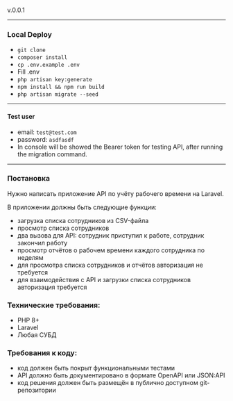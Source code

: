 

 v.0.0.1

___
### Local Deploy

 - `git clone `
 - `composer install`
 - `cp .env.example .env`
 - Fill .env
 - `php artisan key:generate`
 - `npm install && npm run build`
 - `php artisan migrate --seed`

___
#### Test user
- email: `test@test.com`
- password: `asdfasdf`
- In console will be showed the Bearer token for testing API, after running the migration command.
___


### Постановка
Нужно написать приложение API по учёту рабочего времени на Laravel.

В приложении должны быть следующие функции:

- загрузка списка сотрудников из CSV-файла
- просмотр списка сотрудников
- два вызова для API: сотрудник приступил к работе, сотрудник закончил работу
- просмотр отчётов о рабочем времени каждого сотрудника по неделям
- для просмотра списка сотрудников и отчётов авторизация не требуется
- для взаимодействия с API и загрузки списка сотрудников авторизация требуется

### Технические требования:

- PHP 8+
- Laravel
- Любая СУБД

### Требования к коду:

- код должен быть покрыт функциональными тестами
- API должно быть документировано в формате OpenAPI или JSON:API
- код решения должен быть размещён в публично доступном git-репозитории
